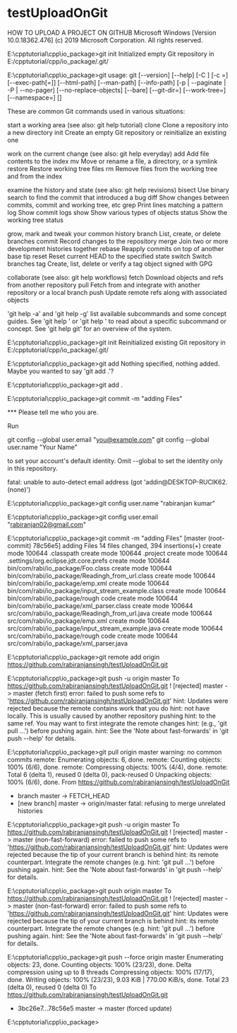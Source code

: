 # testUploadOnGit
HOW TO UPLOAD A PROJECT ON GITHUB 
Microsoft Windows [Version 10.0.18362.476]
(c) 2019 Microsoft Corporation. All rights reserved.

E:\cpptutorial\cpp\io_package>git init
Initialized empty Git repository in E:/cpptutorial/cpp/io_package/.git/

E:\cpptutorial\cpp\io_package>git
usage: git [--version] [--help] [-C <path>] [-c <name>=<value>]
           [--exec-path[=<path>]] [--html-path] [--man-path] [--info-path]
           [-p | --paginate | -P | --no-pager] [--no-replace-objects] [--bare]
           [--git-dir=<path>] [--work-tree=<path>] [--namespace=<name>]
           <command> [<args>]

These are common Git commands used in various situations:

start a working area (see also: git help tutorial)
   clone     Clone a repository into a new directory
   init      Create an empty Git repository or reinitialize an existing one

work on the current change (see also: git help everyday)
   add       Add file contents to the index
   mv        Move or rename a file, a directory, or a symlink
   restore   Restore working tree files
   rm        Remove files from the working tree and from the index

examine the history and state (see also: git help revisions)
   bisect    Use binary search to find the commit that introduced a bug
   diff      Show changes between commits, commit and working tree, etc
   grep      Print lines matching a pattern
   log       Show commit logs
   show      Show various types of objects
   status    Show the working tree status

grow, mark and tweak your common history
   branch    List, create, or delete branches
   commit    Record changes to the repository
   merge     Join two or more development histories together
   rebase    Reapply commits on top of another base tip
   reset     Reset current HEAD to the specified state
   switch    Switch branches
   tag       Create, list, delete or verify a tag object signed with GPG

collaborate (see also: git help workflows)
   fetch     Download objects and refs from another repository
   pull      Fetch from and integrate with another repository or a local branch
   push      Update remote refs along with associated objects

'git help -a' and 'git help -g' list available subcommands and some
concept guides. See 'git help <command>' or 'git help <concept>'
to read about a specific subcommand or concept.
See 'git help git' for an overview of the system.

E:\cpptutorial\cpp\io_package>git init
Reinitialized existing Git repository in E:/cpptutorial/cpp/io_package/.git/

E:\cpptutorial\cpp\io_package>git add
Nothing specified, nothing added.
Maybe you wanted to say 'git add .'?

E:\cpptutorial\cpp\io_package>git add .

E:\cpptutorial\cpp\io_package>git commit -m "adding Files"

*** Please tell me who you are.

Run

  git config --global user.email "you@example.com"
  git config --global user.name "Your Name"

to set your account's default identity.
Omit --global to set the identity only in this repository.

fatal: unable to auto-detect email address (got 'addin@DESKTOP-RUCIK62.(none)')

E:\cpptutorial\cpp\io_package>git config user.name "rabiranjan kumar"

E:\cpptutorial\cpp\io_package>git config user.email "rabiranjan02@gmail.com"

E:\cpptutorial\cpp\io_package>git commit -m "adding Files"
[master (root-commit) 78c56e5] adding Files
 14 files changed, 394 insertions(+)
 create mode 100644 .classpath
 create mode 100644 .project
 create mode 100644 .settings/org.eclipse.jdt.core.prefs
 create mode 100644 bin/com/rabi/io_package/Foo.class
 create mode 100644 bin/com/rabi/io_package/Readingh_from_url.class
 create mode 100644 bin/com/rabi/io_package/emp.xml
 create mode 100644 bin/com/rabi/io_package/input_stream_example.class
 create mode 100644 bin/com/rabi/io_package/rough code
 create mode 100644 bin/com/rabi/io_package/xml_parser.class
 create mode 100644 src/com/rabi/io_package/Readingh_from_url.java
 create mode 100644 src/com/rabi/io_package/emp.xml
 create mode 100644 src/com/rabi/io_package/input_stream_example.java
 create mode 100644 src/com/rabi/io_package/rough code
 create mode 100644 src/com/rabi/io_package/xml_parser.java

E:\cpptutorial\cpp\io_package>git remote add origin https://github.com/rabiranjansingh/testUploadOnGit.git

E:\cpptutorial\cpp\io_package>git push -u origin master
To https://github.com/rabiranjansingh/testUploadOnGit.git
 ! [rejected]        master -> master (fetch first)
error: failed to push some refs to 'https://github.com/rabiranjansingh/testUploadOnGit.git'
hint: Updates were rejected because the remote contains work that you do
hint: not have locally. This is usually caused by another repository pushing
hint: to the same ref. You may want to first integrate the remote changes
hint: (e.g., 'git pull ...') before pushing again.
hint: See the 'Note about fast-forwards' in 'git push --help' for details.

E:\cpptutorial\cpp\io_package>git pull origin master
warning: no common commits
remote: Enumerating objects: 6, done.
remote: Counting objects: 100% (6/6), done.
remote: Compressing objects: 100% (4/4), done.
remote: Total 6 (delta 1), reused 0 (delta 0), pack-reused 0
Unpacking objects: 100% (6/6), done.
From https://github.com/rabiranjansingh/testUploadOnGit
 * branch            master     -> FETCH_HEAD
 * [new branch]      master     -> origin/master
fatal: refusing to merge unrelated histories

E:\cpptutorial\cpp\io_package>git push -u origin master
To https://github.com/rabiranjansingh/testUploadOnGit.git
 ! [rejected]        master -> master (non-fast-forward)
error: failed to push some refs to 'https://github.com/rabiranjansingh/testUploadOnGit.git'
hint: Updates were rejected because the tip of your current branch is behind
hint: its remote counterpart. Integrate the remote changes (e.g.
hint: 'git pull ...') before pushing again.
hint: See the 'Note about fast-forwards' in 'git push --help' for details.

E:\cpptutorial\cpp\io_package>git push origin master
To https://github.com/rabiranjansingh/testUploadOnGit.git
 ! [rejected]        master -> master (non-fast-forward)
error: failed to push some refs to 'https://github.com/rabiranjansingh/testUploadOnGit.git'
hint: Updates were rejected because the tip of your current branch is behind
hint: its remote counterpart. Integrate the remote changes (e.g.
hint: 'git pull ...') before pushing again.
hint: See the 'Note about fast-forwards' in 'git push --help' for details.

E:\cpptutorial\cpp\io_package>git push --force origin master
Enumerating objects: 23, done.
Counting objects: 100% (23/23), done.
Delta compression using up to 8 threads
Compressing objects: 100% (17/17), done.
Writing objects: 100% (23/23), 9.03 KiB | 770.00 KiB/s, done.
Total 23 (delta 0), reused 0 (delta 0)
To https://github.com/rabiranjansingh/testUploadOnGit.git
 + 3bc26e7...78c56e5 master -> master (forced update)

E:\cpptutorial\cpp\io_package>
